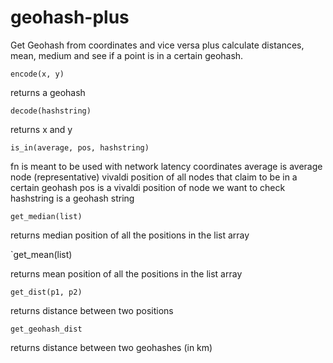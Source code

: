 # geohash-plus

Get Geohash from coordinates and vice versa plus calculate distances, mean, medium and see if a point is in a certain geohash.

`encode(x, y)`

returns a geohash

`decode(hashstring)`

returns x and y

`is_in(average, pos, hashstring)`

fn is meant to be used with network latency coordinates
average is average node (representative) vivaldi position of all nodes that claim to be in a certain geohash
pos is a vivaldi position of node we want to check
hashstring is a geohash string

`get_median(list)`

returns median position of all the positions in the list array

`get_mean(list)

returns mean position of all the positions in the list array

`get_dist(p1, p2)`

returns distance between two positions

`get_geohash_dist`

returns distance between two geohashes (in km)
